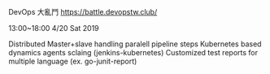 DevOps 大亂鬥
https://battle.devopstw.club/

13:00~18:00 4/20 Sat 2019

Distributed Master+slave handling paralell pipeline steps
Kubernetes based dynamics agents sclaing (jenkins-kubernetes)
Customized test reports for multiple language (ex. go-junit-report)
